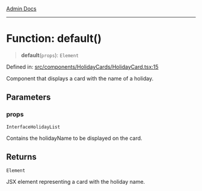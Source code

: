 [Admin Docs](/)

***

# Function: default()

> **default**(`props`): `Element`

Defined in: [src/components/HolidayCards/HolidayCard.tsx:15](https://github.com/gautam-divyanshu/talawa-admin/blob/69cd9f147d3701d1db7821366b2c564d1fb49f77/src/components/HolidayCards/HolidayCard.tsx#L15)

Component that displays a card with the name of a holiday.

## Parameters

### props

`InterfaceHolidayList`

Contains the holidayName to be displayed on the card.

## Returns

`Element`

JSX element representing a card with the holiday name.

